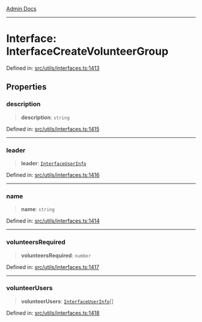 [Admin Docs](/)

***

# Interface: InterfaceCreateVolunteerGroup

Defined in: [src/utils/interfaces.ts:1413](https://github.com/PalisadoesFoundation/talawa-admin/blob/main/src/utils/interfaces.ts#L1413)

## Properties

### description

> **description**: `string`

Defined in: [src/utils/interfaces.ts:1415](https://github.com/PalisadoesFoundation/talawa-admin/blob/main/src/utils/interfaces.ts#L1415)

***

### leader

> **leader**: [`InterfaceUserInfo`](InterfaceUserInfo.md)

Defined in: [src/utils/interfaces.ts:1416](https://github.com/PalisadoesFoundation/talawa-admin/blob/main/src/utils/interfaces.ts#L1416)

***

### name

> **name**: `string`

Defined in: [src/utils/interfaces.ts:1414](https://github.com/PalisadoesFoundation/talawa-admin/blob/main/src/utils/interfaces.ts#L1414)

***

### volunteersRequired

> **volunteersRequired**: `number`

Defined in: [src/utils/interfaces.ts:1417](https://github.com/PalisadoesFoundation/talawa-admin/blob/main/src/utils/interfaces.ts#L1417)

***

### volunteerUsers

> **volunteerUsers**: [`InterfaceUserInfo`](InterfaceUserInfo.md)[]

Defined in: [src/utils/interfaces.ts:1418](https://github.com/PalisadoesFoundation/talawa-admin/blob/main/src/utils/interfaces.ts#L1418)
